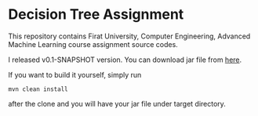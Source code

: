 # Decision Tree Assignment
This repository contains Firat University, Computer Engineering, Advanced Machine Learning course assignment source codes.

I released v0.1-SNAPSHOT version. You can download jar file from [here](https://github.com/molgun/decision-tree-assignment/releases/tag/v0.1).

If you want to build it yourself, simply run 
```
mvn clean install
```
after the clone and you will have your jar file under target directory.
